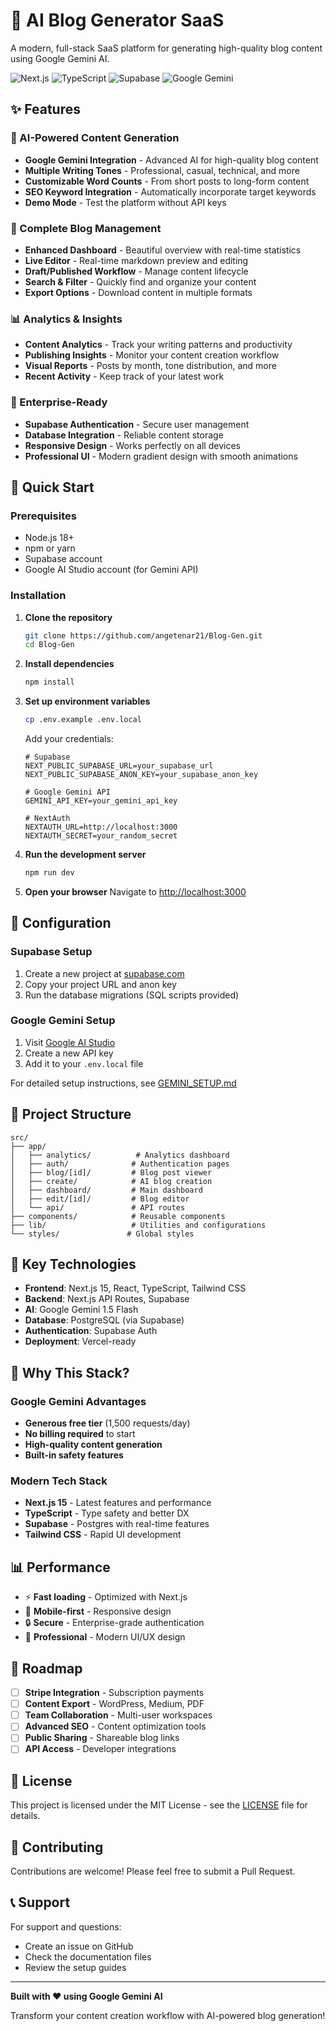 # 🤖 AI Blog Generator SaaS

A modern, full-stack SaaS platform for generating high-quality blog content using Google Gemini AI.

![Next.js](https://img.shields.io/badge/Next.js-15-black?style=flat-square&logo=next.js)
![TypeScript](https://img.shields.io/badge/TypeScript-5-blue?style=flat-square&logo=typescript)
![Supabase](https://img.shields.io/badge/Supabase-Backend-green?style=flat-square&logo=supabase)
![Google Gemini](https://img.shields.io/badge/Google-Gemini%20AI-orange?style=flat-square&logo=google)

## ✨ Features

### 🤖 AI-Powered Content Generation
- **Google Gemini Integration** - Advanced AI for high-quality blog content
- **Multiple Writing Tones** - Professional, casual, technical, and more
- **Customizable Word Counts** - From short posts to long-form content
- **SEO Keyword Integration** - Automatically incorporate target keywords
- **Demo Mode** - Test the platform without API keys

### 📝 Complete Blog Management
- **Enhanced Dashboard** - Beautiful overview with real-time statistics
- **Live Editor** - Real-time markdown preview and editing
- **Draft/Published Workflow** - Manage content lifecycle
- **Search & Filter** - Quickly find and organize your content
- **Export Options** - Download content in multiple formats

### 📊 Analytics & Insights
- **Content Analytics** - Track your writing patterns and productivity
- **Publishing Insights** - Monitor your content creation workflow
- **Visual Reports** - Posts by month, tone distribution, and more
- **Recent Activity** - Keep track of your latest work

### 🔐 Enterprise-Ready
- **Supabase Authentication** - Secure user management
- **Database Integration** - Reliable content storage
- **Responsive Design** - Works perfectly on all devices
- **Professional UI** - Modern gradient design with smooth animations

## 🚀 Quick Start

### Prerequisites
- Node.js 18+ 
- npm or yarn
- Supabase account
- Google AI Studio account (for Gemini API)

### Installation

1. **Clone the repository**
   ```bash
   git clone https://github.com/angetenar21/Blog-Gen.git
   cd Blog-Gen
   ```

2. **Install dependencies**
   ```bash
   npm install
   ```

3. **Set up environment variables**
   ```bash
   cp .env.example .env.local
   ```
   
   Add your credentials:
   ```env
   # Supabase
   NEXT_PUBLIC_SUPABASE_URL=your_supabase_url
   NEXT_PUBLIC_SUPABASE_ANON_KEY=your_supabase_anon_key
   
   # Google Gemini API
   GEMINI_API_KEY=your_gemini_api_key
   
   # NextAuth
   NEXTAUTH_URL=http://localhost:3000
   NEXTAUTH_SECRET=your_random_secret
   ```

4. **Run the development server**
   ```bash
   npm run dev
   ```

5. **Open your browser**
   Navigate to [http://localhost:3000](http://localhost:3000)

## 🔧 Configuration

### Supabase Setup
1. Create a new project at [supabase.com](https://supabase.com)
2. Copy your project URL and anon key
3. Run the database migrations (SQL scripts provided)

### Google Gemini Setup
1. Visit [Google AI Studio](https://aistudio.google.com/app/apikey)
2. Create a new API key
3. Add it to your `.env.local` file

For detailed setup instructions, see [GEMINI_SETUP.md](./GEMINI_SETUP.md)

## 📁 Project Structure

```
src/
├── app/
│   ├── analytics/          # Analytics dashboard
│   ├── auth/              # Authentication pages
│   ├── blog/[id]/         # Blog post viewer
│   ├── create/            # AI blog creation
│   ├── dashboard/         # Main dashboard
│   ├── edit/[id]/         # Blog editor
│   └── api/               # API routes
├── components/            # Reusable components
├── lib/                   # Utilities and configurations
└── styles/               # Global styles
```

## 🎯 Key Technologies

- **Frontend**: Next.js 15, React, TypeScript, Tailwind CSS
- **Backend**: Next.js API Routes, Supabase
- **AI**: Google Gemini 1.5 Flash
- **Database**: PostgreSQL (via Supabase)
- **Authentication**: Supabase Auth
- **Deployment**: Vercel-ready

## 🌟 Why This Stack?

### Google Gemini Advantages
- **Generous free tier** (1,500 requests/day)
- **No billing required** to start
- **High-quality content generation**
- **Built-in safety features**

### Modern Tech Stack
- **Next.js 15** - Latest features and performance
- **TypeScript** - Type safety and better DX
- **Supabase** - Postgres with real-time features
- **Tailwind CSS** - Rapid UI development

## 📊 Performance

- ⚡ **Fast loading** - Optimized with Next.js
- 📱 **Mobile-first** - Responsive design
- 🔒 **Secure** - Enterprise-grade authentication
- 🎨 **Professional** - Modern UI/UX design

## 🔮 Roadmap

- [ ] **Stripe Integration** - Subscription payments
- [ ] **Content Export** - WordPress, Medium, PDF
- [ ] **Team Collaboration** - Multi-user workspaces
- [ ] **Advanced SEO** - Content optimization tools
- [ ] **Public Sharing** - Shareable blog links
- [ ] **API Access** - Developer integrations

## 📝 License

This project is licensed under the MIT License - see the [LICENSE](LICENSE) file for details.

## 🤝 Contributing

Contributions are welcome! Please feel free to submit a Pull Request.

## 📞 Support

For support and questions:
- Create an issue on GitHub
- Check the documentation files
- Review the setup guides

---

**Built with ❤️ using Google Gemini AI**

Transform your content creation workflow with AI-powered blog generation!
